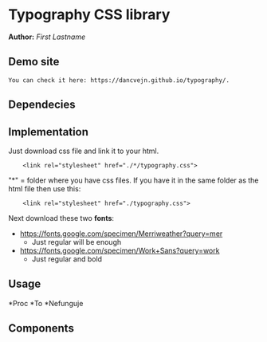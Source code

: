 # Typography CSS library
**Author:** *First Lastname*
## Demo site
    You can check it here: https://dancvejn.github.io/typography/.
## Dependecies

## Implementation
Just download css file and link it to your html.
```
    <link rel="stylesheet" href="./*/typography.css">
```
"*" = folder where you have css files.
If you have it in the same folder as the html file then use this: 
```
    <link rel="stylesheet" href="./typography.css"> 
```
Next download these two **fonts**:
* https://fonts.google.com/specimen/Merriweather?query=mer
    - Just regular will be enough
* https://fonts.google.com/specimen/Work+Sans?query=work
    - Just regular and bold
## Usage

*Proc
*To
*Nefunguje

## Components
